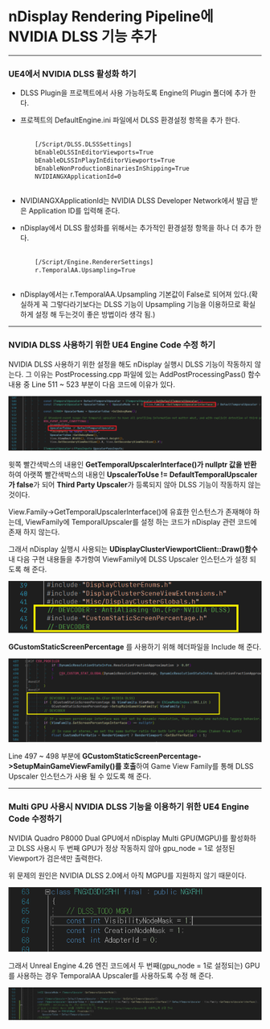 # nDisplay Rendering Pipeline에 NVIDIA DLSS 기능 추가

----------------------------------------------------------------------------------------------------------------------------------------------------------------

### UE4에서 NVIDIA DLSS 활성화 하기

* DLSS Plugin을 프로젝트에서 사용 가능하도록 Engine의 Plugin 폴더에 추가 한다.

* 프로젝트의 DefaultEngine.ini 파일에서 DLSS 환경설정 항목을 추가 한다.

  <pre>
      <code>
      [/Script/DLSS.DLSSSettings]
      bEnableDLSSInEditorViewports=True
      bEnableDLSSInPlayInEditorViewports=True
      bEnableNonProductionBinariesInShipping=True
      NVIDIANGXApplicationId=0
      </code>
  </pre>

* NVIDIANGXApplicationId는 NVIDIA DLSS Developer Network에서 발급 받은 Application ID를 입력해 준다.

* nDisplay에서 DLSS 활성화를 위해서는 추가적인 환경설정 항목을 하나 더 추가 한다.

  <pre>
      <code>
      [/Script/Engine.RendererSettings]
      r.TemporalAA.Upsampling=True
      </code>
  </pre>

* nDisplay에서는 r.TemporalAA.Upsampling 기본값이 False로 되어져 있다.(확실하게 꼭 그렇다라기보다는 DLSS 기능이 Upsampling 기능을 이용하므로 확실하게 설정 해 두는것이 좋은 방법이라 생각 됨.)

----------------------------------------------------------------------------------------------------------------------------------------------------------------

### NVIDIA DLSS 사용하기 위한 UE4 Engine Code 수정 하기

NVIDIA DLSS 사용하기 위한 설정을 해도 nDisplay 실행시 DLSS 기능이 작동하지 않는다. 그 이유는 PostProcessing.cpp 파일에 있는 AddPostProcessingPass() 함수 내용 중 Line 511 ~ 523 부분이 다음 코드에 이유가 있다.

![](https://github.com/Devcoder-IndieWorks/NPlayerTemplate/blob/master/ScreenShots/AddPostProcessingPass.png)

윗쪽 빨간색박스의 내용인 **GetTemporalUpscalerInterface()가 nullptr 값을 반환**하여 아랫쪽 빨간색박스의 내용인 **UpscalerToUse != DefaultTemporalUpscaler가 false**가 되어 **Third Party Upscaler**가 등록되지 않아 DLSS 기능이 작동하지 않는것이다.

View.Family->GetTemporalUpscalerInterface()에 유효한 인스턴스가 존재해야 하는데, ViewFamily에 TemporalUpscaler를 설정 하는 코드가 nDisplay 관련 코드에 존재 하지 않는다.

그래서 nDisplay 실행시 사용되는 **UDisplayClusterViewportClient::Draw()함수** 내 다음 구현 내용들을 추가항여 ViewFamily에 DLSS Upscaler 인스턴스가 설정 되도록 해 준다.

![](https://github.com/Devcoder-IndieWorks/NPlayerTemplate/blob/master/ScreenShots/modify_dlss_ue4_1.png)

**GCustomStaticScreenPercentage** 를 사용하기 위해 헤더파일을 Include 해 준다.

![](https://github.com/Devcoder-IndieWorks/NPlayerTemplate/blob/master/ScreenShots/modify_dlss_ue4_2.png)

Line 497 ~ 498 부분에 **GCustomStaticScreenPercentage->SetupMainGameViewFamily()를 호출**하여 Game View Family를 통해 DLSS Upscaler 인스턴스가 사용 될 수 있도록 해 준다.

----------------------------------------------------------------------------------------------------------------------------------------------------------------

### Multi GPU 사용시 NVIDIA DLSS 기능을 이용하기 위한 UE4 Engine Code 수정하기

NVIDIA Quadro P8000 Dual GPU에서 nDisplay Multi GPU(MGPU)를 활성화하고 DLSS 사용시 두 번째 GPU가 정상 작동하지 않아 gpu_node = 1로 설정된 Viewport가 검은색만 출력한다.

위 문제의 원인은 NVIDIA DLSS 2.0에서 아직 MGPU를 지원하지 않기 때문이다.

![](https://github.com/Devcoder-IndieWorks/NPlayerTemplate/blob/master/ScreenShots/NGXD3D12RHI_TODO_MGPU.png)

그래서 Unreal Engine 4.26 엔진 코드에서 두 번째(gpu_node = 1로 설정되는) GPU를 사용하는 경우 TemporalAA Upscaler를 사용하도록 수정 해 준다.

![](https://github.com/Devcoder-IndieWorks/NPlayerTemplate/blob/master/ScreenShots/AddPostProcessingPasses_MGPU_DLSS.png)



